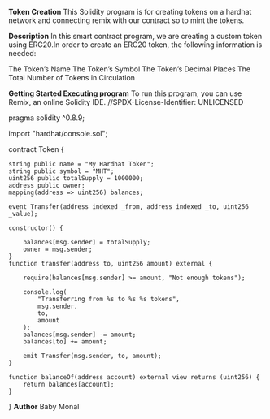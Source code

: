 **Token Creation**
This Solidity program is for creating tokens on a hardhat network and connecting remix with our contract so to mint the tokens. 

**Description**
In this smart contract program, we are creating a custom token using ERC20.In order to create an ERC20 token,  the following information is needed:

The Token’s Name
The Token’s Symbol
The Token’s Decimal Places
The Total Number of Tokens in Circulation

**Getting Started
Executing program**
To run this program, you can use Remix, an online Solidity IDE. 
//SPDX-License-Identifier: UNLICENSED

pragma solidity ^0.8.9;

import "hardhat/console.sol";



contract Token {
    
    string public name = "My Hardhat Token";
    string public symbol = "MHT";
    uint256 public totalSupply = 1000000;
    address public owner;
    mapping(address => uint256) balances;

    event Transfer(address indexed _from, address indexed _to, uint256 _value);

    constructor() {
        
        balances[msg.sender] = totalSupply;
        owner = msg.sender;
    }
    function transfer(address to, uint256 amount) external {
       
        require(balances[msg.sender] >= amount, "Not enough tokens");

        console.log(
            "Transferring from %s to %s %s tokens",
            msg.sender,
            to,
            amount
        );
        balances[msg.sender] -= amount;
        balances[to] += amount;

        emit Transfer(msg.sender, to, amount);
    }

    function balanceOf(address account) external view returns (uint256) {
        return balances[account];
    }
}
**Author**
Baby Monal

